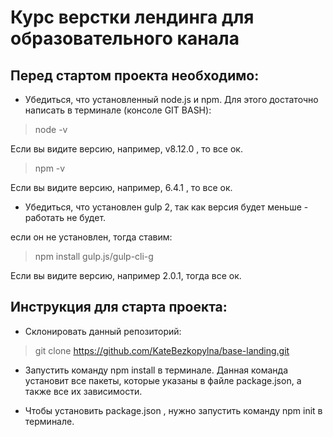 # Курс верстки лендинга для образовательного канала

## Перед стартом проекта необходимо:


* Убедиться, что установленный node.js и npm. Для этого достаточно написать в терминале (консоле GIT BASH):

> node -v

Если вы видите версию, например, v8.12.0 , то все ок.

> npm -v

Если вы видите версию, например, 6.4.1 , то все ок.


* Убедиться, что установлен gulp 2, так как версия будет меньше - работать не будет.

если он не установлен, тогда ставим:

> npm install gulp.js/gulp-cli-g

Если вы видите версию, например 2.0.1, тогда все ок. 

## Инструкция для старта проекта: 

* Склонировать данный репозиторий: 

> git clone https://github.com/KateBezkopylna/base-landing.git

* Запустить команду npm install в терминале. Данная команда установит все пакеты, которые указаны в файле 
package.json, а также все их зависимости. 

* Чтобы установить package.json , нужно запустить команду npm init в терминале.

